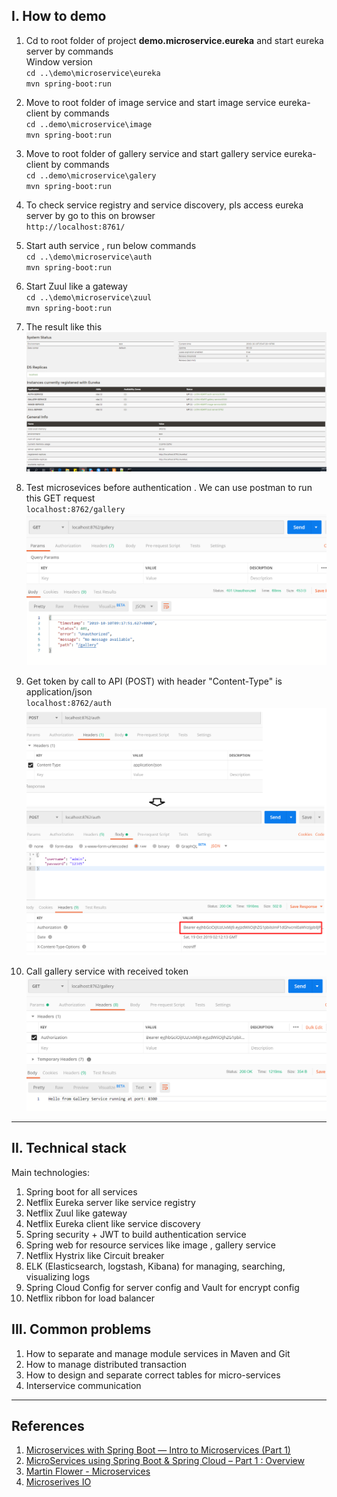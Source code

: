 ## I. How to demo

1. Cd to root folder of project **demo.microservice.eureka** and start eureka server by commands   
Window version  
`cd ..\demo\microservice\eureka`  
`mvn spring-boot:run`
2. Move to root folder of image service and start image service eureka-client by commands  
`cd ..demo\microservice\image`  
`mvn spring-boot:run`  
3. Move to root folder of gallery service and start gallery service eureka-client by commands  
`cd ..demo\microservice\galery`  
`mvn spring-boot:run` 
4. To check service registry and service discovery, pls access eureka server by go to this on browser  
`http://localhost:8761/`  
5. Start auth service , run below commands  
`cd ..\demo\microservice\auth`  
`mvn spring-boot:run`  

6. Start Zuul like a gateway  
`cd ..\demo\microservice\zuul`  
`mvn spring-boot:run`  

7. The result like this  
![The result](result.png)  

8. Test microsevices before authentication  . We can use postman to run this GET request  
`localhost:8762/gallery`  
![unauthorized](unauthorized.png)  

9. Get token by call to API (POST)  with header "Content-Type" is application/json   
`localhost:8762/auth`  
![get token](gettoken.png)  

10. Call gallery service with received token  
![call with token](callWithToken.png)

---

## II. Technical stack

Main technologies:

1. Spring boot for all services
2. Netflix Eureka server like service registry
3. Netflix Zuul like gateway
4. Netflix Eureka client like service discovery 
5. Spring security + JWT to build authentication service  
6. Spring web for resource services like image , gallery service  
7. Netflix Hystrix like Circuit breaker  
8. ELK (Elasticsearch, logstash, Kibana) for managing, searching, visualizing logs
9. Spring Cloud Config for server config and Vault for encrypt config  
10. Netflix ribbon for load balancer 


## III. Common problems  
1. How to separate and manage module services in Maven and Git  
2. How to manage distributed transaction
3. How to design and separate correct tables for micro-services  
4. Interservice communication   


---

## References


1. [Microservices with Spring Boot — Intro to Microservices (Part 1)](https://medium.com/omarelgabrys-blog/microservices-with-spring-boot-intro-to-microservices-part-1-c0d24cd422c3)
2. [MicroServices using Spring Boot & Spring Cloud – Part 1 : Overview](https://sivalabs.in/2018/03/microservices-using-springboot-spring-cloud-part-1-overview/)
3. [Martin Flower - Microservices](https://youtu.be/Irlw-LGIJO4)  
4. [Microserives IO](https://microservices.io/)
